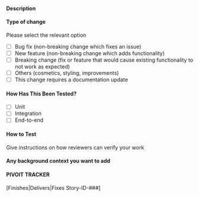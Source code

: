 #### Description

#### Type of change

Please select the relevant option

- [ ] Bug fix (non-breaking change which fixes an issue)
- [ ] New feature (non-breaking change which adds functionality)
- [ ] Breaking change (fix or feature that would cause existing functionality to not work as expected)
- [ ] Others (cosmetics, styling, improvements)
- [ ] This change requires a documentation update

#### How Has This Been Tested?

- [ ] Unit
- [ ] Integration
- [ ] End-to-end

#### How to Test

Give instructions on how reviewers can verify your work

#### Any background context you want to add

#### PIVOIT TRACKER

[Finishes|Delivers|Fixes Story-ID-###]
